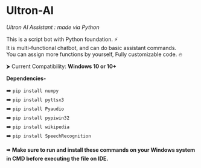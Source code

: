 # Ultron-AI
*Ultron AI Assistant : made via Python*

This is a script bot with Python foundation. ⚡ <br>
It is multi-functional chatbot, and can do basic assistant commands. <br>
You can assign more functions by yourself, Fully customizable code.  🔥

⮞ Current Compatibility: **Windows 10 or 10+**

**Dependencies-**      

➡️ `pip install numpy`             <br>
➡️ `pip install pyttsx3`           <br> 
➡️ `pip install Pyaudio`           <br>
➡️ `pip install pypiwin32`         <br> 
➡️ `pip install wikipedia`         <br>
➡️ `pip install SpeechRecognition` 

🠮 **Make sure to run and install these commands on your Windows system in CMD before executing the file on IDE.**

